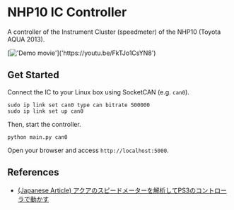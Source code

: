 # NHP10 IC Controller

A controller of the Instrument Cluster (speedmeter) of the NHP10 (Toyota AQUA 2013).

[!['Demo movie']('https://github.com/user-attachments/assets/fd8b981c-e0e4-490e-b127-c790602d72b8')]('https://youtu.be/FkTJo1CsYN8')

## Get Started

Connect the IC to your Linux box using SocketCAN (e.g. `can0`).

```console
sudo ip link set can0 type can bitrate 500000
sudo ip link set up can0
```

Then, start the controller.

```console
python main.py can0
```

Open your browser and access `http://localhost:5000`.

## References

- [(Japanese Article) アクアのスピードメーターを解析してPS3のコントローラで動かす](https://www.shutingrz.com/post/aqua-meter-hack/)
